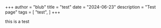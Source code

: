 +++
author = "blub"
title = "test"
date = "2024-06-23"
description = "Test page"
tags = [
    "test",
]
+++

this is a test
